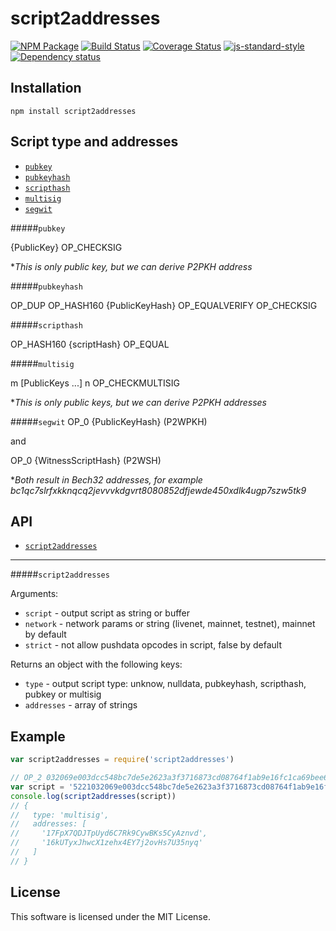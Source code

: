 # script2addresses

[![NPM Package](https://img.shields.io/npm/v/script2addresses.svg?style=flat-square)](https://www.npmjs.org/package/script2addresses)
[![Build Status](https://img.shields.io/travis/fanatid/script2addresses.svg?branch=master&style=flat-square)](https://travis-ci.org/fanatid/script2addresses)
[![Coverage Status](https://img.shields.io/coveralls/fanatid/script2addresses.svg?style=flat-square)](https://coveralls.io/r/fanatid/script2addresses)
[![js-standard-style](https://img.shields.io/badge/code%20style-standard-brightgreen.svg?style=flat-square)](https://github.com/feross/standard)
[![Dependency status](https://img.shields.io/david/SmartArray/script2addresses.svg?style=flat-square)](https://david-dm.org/fanatid/script2addresses#info=dependencies)

## Installation

```
npm install script2addresses
```

## Script type and addresses

  - [`pubkey`](#pubkey)
  - [`pubkeyhash`](#pubkeyhash)
  - [`scripthash`](#scripthash)
  - [`multisig`](#multisig)
  - [`segwit`](#segwit)

#####`pubkey`

{PublicKey} OP_CHECKSIG

\**This is only public key, but we can derive P2PKH address*

#####`pubkeyhash`

OP_DUP OP_HASH160 {PublicKeyHash} OP_EQUALVERIFY OP_CHECKSIG

#####`scripthash`

OP_HASH160 {scriptHash} OP_EQUAL

#####`multisig`

m [PublicKeys ...] n OP_CHECKMULTISIG

\**This is only public keys, but we can derive P2PKH addresses*

#####`segwit`
OP_0 {PublicKeyHash} (P2WPKH)

and

OP_0 {WitnessScriptHash} (P2WSH)

\**Both result in Bech32 addresses, for example bc1qc7slrfxkknqcq2jevvvkdgvrt8080852dfjewde450xdlk4ugp7szw5tk9*


## API

 - [`script2addresses`](#script2addresses)

----

#####`script2addresses`

Arguments:

  * `script` - output script as string or buffer
  * `network` - network params or string (livenet, mainnet, testnet), mainnet by default
  * `strict` - not allow pushdata opcodes in script, false by default

Returns an object with the following keys:
  * `type` - output script type: unknow, nulldata, pubkeyhash, scripthash, pubkey or multisig
  * `addresses` - array of strings

## Example

```js
var script2addresses = require('script2addresses')

// OP_2 032069e003dcc548bc7de5e2623a3f3716873cd08764f1ab9e16fc1ca69bee6aa5 0386acd4c6ffd015e71c0e3f535c3b6e70a777908cc31695de660846c87cf88ef3 OP_2 OP_CHECKMULTISIG'
var script = '5221032069e003dcc548bc7de5e2623a3f3716873cd08764f1ab9e16fc1ca69bee6aa5210386acd4c6ffd015e71c0e3f535c3b6e70a777908cc31695de660846c87cf88ef352ae'
console.log(script2addresses(script))
// {
//   type: 'multisig',
//   addresses: [
//     '17FpX7QDJTpUyd6C7Rk9CywBKs5CyAznvd',
//     '16kUTyxJhwcX1zehx4EY7j2ovHs7U35nyq'
//   ]
// }
```

## License

This software is licensed under the MIT License.

